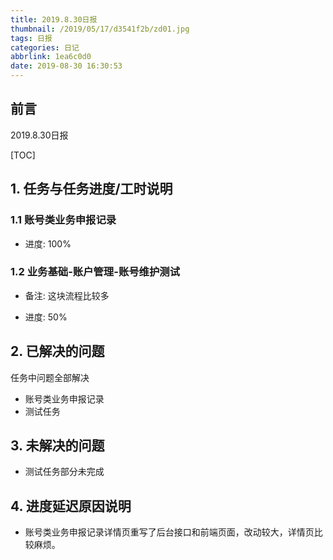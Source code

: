 ```yaml
---
title: 2019.8.30日报
thumbnail: /2019/05/17/d3541f2b/zd01.jpg
tags: 日报
categories: 日记
abbrlink: 1ea6c0d0
date: 2019-08-30 16:30:53
---
```


## 前言

2019.8.30日报

[TOC]

<!--More-->

## 1. 任务与任务进度/工时说明

### 1.1 账号类业务申报记录

- 进度: 100%

### 1.2 业务基础-账户管理-账号维护测试

- 备注: 这块流程比较多

- 进度: 50%

## 2. 已解决的问题

任务中问题全部解决

- 账号类业务申报记录
- 测试任务

## 3. 未解决的问题

- 测试任务部分未完成

## 4. 进度延迟原因说明

- 账号类业务申报记录详情页重写了后台接口和前端页面，改动较大，详情页比较麻烦。